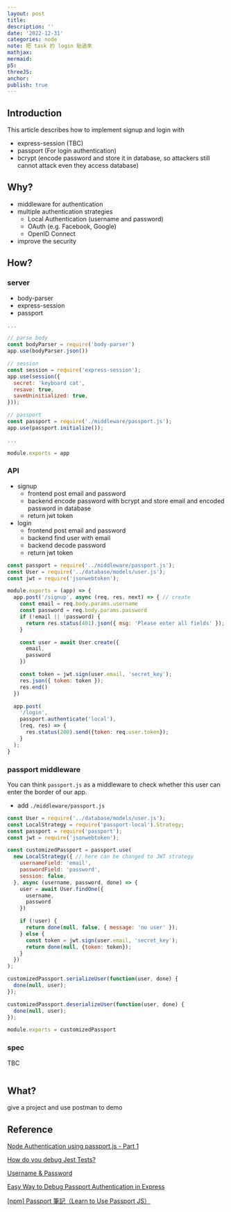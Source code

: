 ```yaml
---
layout: post
title:
description: ''
date: '2022-12-31'
categories: node
note: 把 task 的 login 貼過來
mathjax:
mermaid:
p5:
threeJS:
anchor:
publish: true
---
```


## Introduction

This article describes how to implement signup and login with

* express-session (TBC)
* passport (For login authentication)
* bcrypt (encode password and store it in database, so attackers still cannot attack even they access database)

## Why?

* middleware for authentication
* multiple authentication strategies
  * Local Authentication (username and password)
  * OAuth (e.g. Facebook, Google)
  * OpenID Connect
* improve the security

## How?

### server

* body-parser
* express-session
* passport

```javascript
...

// parse body
const bodyParser = require('body-parser')
app.use(bodyParser.json())

// session
const session = require('express-session');
app.use(session({
  secret: 'keyboard cat',
  resave: true,
  saveUninitialized: true,
}));

// passport
const passport = require('./middleware/passport.js');
app.use(passport.initialize());

...

module.exports = app
```

### API

* signup
  * frontend post email and password
  * backend encode password with bcrypt and store email and encoded password in database
  * return jwt token
* login
  * frontend post email and password
  * backend find user with email
  * backend decode password
  * return jwt token

```javascript
const passport = require('../middleware/passport.js');
const User = require('../database/models/user.js');
const jwt = require('jsonwebtoken');

module.exports = (app) => {
  app.post('/signup', async (req, res, next) => { // create
    const email = req.body.params.username
    const password = req.body.params.password
    if (!email || !password) {
      return res.status(401).json({ msg: 'Please enter all fields' });
    }

    const user = await User.create({
      email,
      password
    })

    const token = jwt.sign(user.email, 'secret_key');
    res.json({ token: token });
    res.end()
  })

  app.post(
    '/login',
    passport.authenticate('local'),
    (req, res) => {
      res.status(200).send({token: req.user.token});
    }
  );
}
```

### passport middleware

You can think `passport.js` as a middleware to check whether this user can enter the border of our app.

* add `./middleware/passport.js`

```javascript
const User = require('../database/models/user.js');
const LocalStrategy = require('passport-local').Strategy;
const passport = require('passport');
const jwt = require('jsonwebtoken');

const customizedPassport = passport.use(
  new LocalStrategy({ // here can be changed to JWT strategy
    usernameField: 'email',
    passwordField: 'password',
    session: false,
  }, async (username, password, done) => {
    user = await User.findOne({
      username,
      password
    })

    if (!user) {
      return done(null, false, { message: 'no user' });
    } else {
      const token = jwt.sign(user.email, 'secret_key');
      return done(null, {token: token});
    }
  })
);

customizedPassport.serializeUser(function(user, done) {
  done(null, user);
});

customizedPassport.deserializeUser(function(user, done) {
  done(null, user);
});

module.exports = customizedPassport
```

### spec

TBC

```javascript

```

## What?

give a project and use postman to demo

## Reference

[Node Authentication using passport.js - Part 1](https://dev.to/ganeshmani/node-authentication-using-passport-js-part-1-53k7)

[How do you debug Jest Tests?](https://stackoverflow.com/questions/33247602/how-do-you-debug-jest-tests)

[Username & Password](https://www.passportjs.org/concepts/authentication/password/)

[Easy Way to Debug Passport Authentication in Express](https://dmitryrogozhny.com/blog/easy-way-to-debug-passport-authentication-in-express)

[[npm] Passport 筆記（Learn to Use Passport JS）](https://pjchender.dev/npm/npm-passport/)
